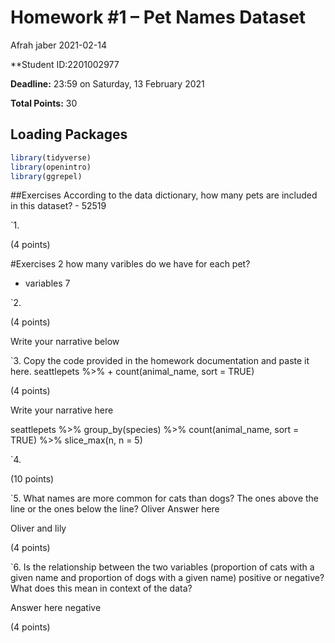 Homework \#1 – Pet Names Dataset
================
Afrah jaber
2021-02-14

\*\*Student ID:2201002977

**Deadline:** 23:59 on Saturday, 13 February 2021

**Total Points:** 30

## Loading Packages

``` r
library(tidyverse)
library(openintro)
library(ggrepel)
```

\#\#Exercises According to the data dictionary, how many pets are
included in this dataset? - 52519

\`1.

(4 points)

\#Exercises 2 how many varibles do we have for each pet?  
- variables 7

\`2.

(4 points)

Write your narrative below

\`3. Copy the code provided in the homework documentation and paste it
here. seattlepets %&gt;% + count(animal\_name, sort = TRUE)

(4 points)

Write your narrative here

seattlepets %&gt;% group\_by(species) %&gt;% count(animal\_name, sort =
TRUE) %&gt;% slice\_max(n, n = 5)

\`4.

(10 points)

\`5. What names are more common for cats than dogs? The ones above the
line or the ones below the line? Oliver Answer here

Oliver and lily

(4 points)

\`6. Is the relationship between the two variables (proportion of cats
with a given name and proportion of dogs with a given name) positive or
negative? What does this mean in context of the data?

Answer here negative

(4 points)
